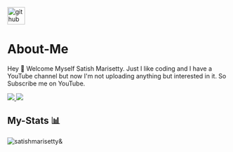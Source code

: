 [<img src='https://cdn.jsdelivr.net/npm/simple-icons@3.0.1/icons/github.svg' alt='github' height='40'>](https://github.com/SatishMarisetty)  
# About-Me
 Hey 👋 Welcome Myself Satish Marisetty. Just I like coding and I have a YouTube channel but now I'm not uploading anything but interested in it. So Subscribe me on YouTube.

<a href="http://t.me/SatishMarisettyTG" alt="@SatishMarisettyTG"> <img src="https://img.shields.io/badge/-@SatishMarisettyTG-blue?style=flat-square&logo=telegram" /> </a>
<a href="https://youtube.com/channel/UCMVyIj09v9J9AC_I_DpojQg" alt="SatishMarisetty"> <img src="https://img.shields.io/badge/-Satish Marisetty-red?style=flat-square&logo=youtube" /> </a>
## **My-Stats 📊**


<p><img align="center" src="https://github-readme-streak-stats.herokuapp.com/?user=satishmarisetty&" alt="satishmarisetty&" bg_color="00000000" /></p>
